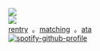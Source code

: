![](https://komarev.com/ghpvc/?username=yaoidemon&label=hi+friends&style=pixel&color=c57a7f&base=4000&abbreviated=true)  
![](https://s2.ezgif.com/tmp/ezgif-267b73195fa036.png)   
[rentry](https://rentry.co/prsk)‎ ‎ ‎｡‎ ‎ ‎[matching](https://rentry.co/sern)‎ ‎ ‎‎｡ ‎ ‎[ata](https://sern.atabook.org/)  
[![spotify-github-profile](https://spotify-github-profile.kittinanx.com/api/view?uid=kfi5edyqaxydewo7hoco748lu&cover_image=true&theme=natemoo-re&show_offline=false&background_color=121212&interchange=false&bar_color=53b14f&bar_color_cover=true)](https://github.com/kittinan/spotify-github-profile)

